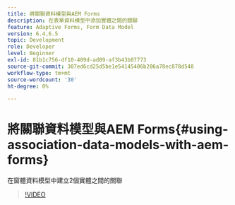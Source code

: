 ```yaml
---
title: 將關聯資料模型與AEM Forms
description: 在表單資料模型中添加實體之間的關聯
feature: Adaptive Forms, Form Data Model
version: 6.4,6.5
topic: Development
role: Developer
level: Beginner
exl-id: 81b1c756-df10-409d-ad09-af3b43b07773
source-git-commit: 307ed6cd25d5be1e54145406b206a78ec878d548
workflow-type: tm+mt
source-wordcount: '30'
ht-degree: 0%

---
```


# 將關聯資料模型與AEM Forms{#using-association-data-models-with-aem-forms}

在窗體資料模型中建立2個實體之間的關聯

>[!VIDEO](https://video.tv.adobe.com/v/17737/?quality=9&learn=on)

